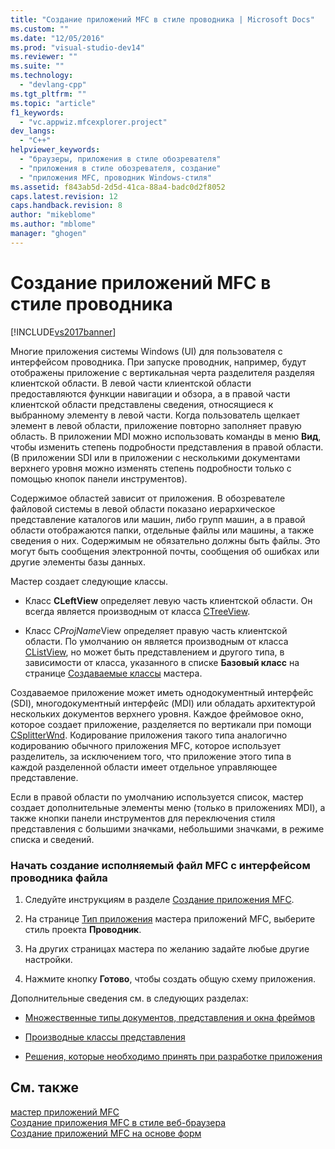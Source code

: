 ```yaml
---
title: "Создание приложений MFC в стиле проводника | Microsoft Docs"
ms.custom: ""
ms.date: "12/05/2016"
ms.prod: "visual-studio-dev14"
ms.reviewer: ""
ms.suite: ""
ms.technology: 
  - "devlang-cpp"
ms.tgt_pltfrm: ""
ms.topic: "article"
f1_keywords: 
  - "vc.appwiz.mfcexplorer.project"
dev_langs: 
  - "C++"
helpviewer_keywords: 
  - "браузеры, приложения в стиле обозревателя"
  - "приложения в стиле обозревателя, создание"
  - "приложения MFC, проводник Windows-стиля"
ms.assetid: f843ab5d-2d5d-41ca-88a4-badc0d2f8052
caps.latest.revision: 12
caps.handback.revision: 8
author: "mikeblome"
ms.author: "mblome"
manager: "ghogen"
---
```

# Создание приложений MFC в стиле проводника
[!INCLUDE[vs2017banner](../../assembler/inline/includes/vs2017banner.md)]

Многие приложения системы Windows \(UI\) для пользователя с интерфейсом проводника.  При запуске проводник, например, будут отображены приложение с вертикальная черта разделителя разделяя клиентской области.  В левой части клиентской области предоставляются функции навигации и обзора, а в правой части клиентской области представлены сведения, относящиеся к выбранному элементу в левой части.  Когда пользователь щелкает элемент в левой области, приложение повторно заполняет правую область.  В приложении MDI можно использовать команды в меню **Вид**, чтобы изменить степень подробности представления в правой области. \(В приложении SDI или в приложении с несколькими документами верхнего уровня можно изменять степень подробности только с помощью кнопок панели инструментов\).  
  
 Содержимое областей зависит от приложения.  В обозревателе файловой системы в левой области показано иерархическое представление каталогов или машин, либо групп машин, а в правой области отображаются папки, отдельные файлы или машины, а также сведения о них.  Содержимым не обязательно должны быть файлы.  Это могут быть сообщения электронной почты, сообщения об ошибках или другие элементы базы данных.  
  
 Мастер создает следующие классы.  
  
-   Класс **CLeftView** определяет левую часть клиентской области.  Он всегда является производным от класса [CTreeView](../../mfc/reference/ctreeview-class.md).  
  
-   Класс C*ProjName*View определяет правую часть клиентской области.  По умолчанию он является производным от класса [CListView](../../mfc/reference/clistview-class.md), но может быть представлением и другого типа, в зависимости от класса, указанного в списке **Базовый класс** на странице [Создаваемые классы](../../mfc/reference/generated-classes-mfc-application-wizard.md) мастера.  
  
 Создаваемое приложение может иметь однодокументный интерфейс \(SDI\), многодокументный интерфейс \(MDI\) или обладать архитектурой нескольких документов верхнего уровня.  Каждое фреймовое окно, которое создает приложение, разделяется по вертикали при помощи [CSplitterWnd](../../mfc/reference/csplitterwnd-class.md).  Кодирование приложения такого типа аналогично кодированию обычного приложения MFC, которое использует разделитель, за исключением того, что приложение этого типа в каждой разделенной области имеет отдельное управляющее представление.  
  
 Если в правой области по умолчанию используется список, мастер создает дополнительные элементы меню \(только в приложениях MDI\), а также кнопки панели инструментов для переключения стиля представления с большими значками, небольшими значками, в режиме списка и сведений.  
  
### Начать создание исполняемый файл MFC с интерфейсом проводника файла  
  
1.  Следуйте инструкциям в разделе [Создание приложения MFC](../../mfc/reference/creating-an-mfc-application.md).  
  
2.  На странице [Тип приложения](../Topic/Application%20Type,%20MFC%20Application%20Wizard.md) мастера приложений MFC, выберите стиль проекта **Проводник**.  
  
3.  На других страницах мастера по желанию задайте любые другие настройки.  
  
4.  Нажмите кнопку **Готово**, чтобы создать общую схему приложения.  
  
 Дополнительные сведения см. в следующих разделах:  
  
-   [Множественные типы документов, представления и окна фреймов](../../mfc/multiple-document-types-views-and-frame-windows.md)  
  
-   [Производные классы представления](../../mfc/derived-view-classes-available-in-mfc.md)  
  
-   [Решения, которые необходимо принять при разработке приложения](../../mfc/application-design-choices.md)  
  
## См. также  
 [мастер приложений MFC](../Topic/MFC%20Application%20Wizard.md)   
 [Создание приложения MFC в стиле веб\-браузера](../../mfc/reference/creating-a-web-browser-style-mfc-application.md)   
 [Создание приложений MFC на основе форм](../Topic/Creating%20a%20Forms-Based%20MFC%20Application.md)